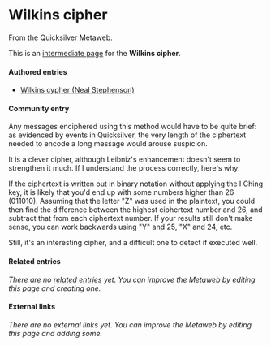 
# Wilkins cipher

From the Quicksilver Metaweb.

This is an [intermediate page](/metaweb-intermediate-page) for the
**Wilkins cipher**.


#### Authored entries


* [Wilkins cypher (Neal Stephenson)](/stephenson-neal-quicksilver-641-wilkins-cypher-neal-stephenson)


#### Community entry


Any messages enciphered using this method would have to be quite brief: as evidenced by events in Quicksilver, the very length of the ciphertext needed to encode a long message would arouse suspicion.

It is a clever cipher, although Leibniz's enhancement doesn't seem to strengthen it much. If I understand the process correctly, here's why:

If the ciphertext is written out in binary notation without applying the I Ching key, it is likely that you'd end up with some numbers higher than 26 (011010). Assuming that the letter "Z" was used in the plaintext, you could then find the difference between the highest ciphertext number and 26, and subtract that from each ciphertext number. If your results still don't make sense, you can work backwards using "Y" and 25, "X" and 24, etc.

Still, it's an interesting cipher, and a difficult one to detect if executed well.

#### Related entries


*There are no [related entries](/metaweb-related-entry) yet. You can improve the Metaweb by editing this page and creating one.*

#### External links


*There are no external links yet. You can improve the Metaweb by editing this page and adding some.*

